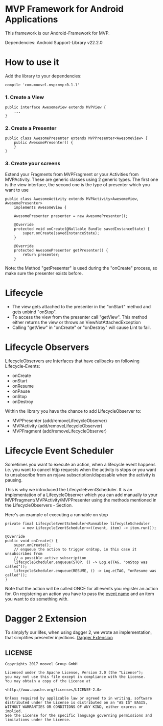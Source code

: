 # MVP Framework for Android Applications

This framework is our Android-Framework for MVP.

Dependencies:
Android Support-Library v22.2.0

# How to use it

Add the library to your dependencies:
```
compile 'com.moovel.mvp:mvp:0.1.1'
```



### 1. Create a View
```
public interface AwesomeView extends MVPView {
    ...
}
```

### 2. Create a Presenter
```
public class AwesomePresenter extends MVPPresenter<AwesomeView> {
    public AwesomePresenter() {
    }
}
```

### 3. Create your screens
Extend your Fragments from MVPFragment or your Activities from MVPActivity. These are
generic classes using 2 generic types. The first one is the view interface, the second one is 
the type of presenter which you want to use

```
public class AwesomeActivity extends MVPActivity<AwesomeView, AwesomePresenter> 
    implements AwesomeView {

    AwesomePresenter presenter = new AwesomePresenter();
    
    @Override
    protected void onCreate(@Nullable Bundle savedInstanceState) {
        super.onCreate(savedInstanceState);
    }
    
    @Override
    protected AwesomePresenter getPresenter() {
        return presenter;
    }
```

Note: the Method "getPresenter" is used during the "onCreate" process, so make sure the presenter exists before.


# Lifecycle
* The view gets attached to the presenter in the "onStart" method and gets unbind "onStop".
* To access the view from the presenter call "getView". This method either returns the view or throws an ViewNotAttachedException
* Calling "getView" in "onCreate" or "onDestroy" will cause Lint to fail.
# Lifecycle Observers

LifecycleObservers are Interfaces that have callbacks on following Lifecycle-Events:

* onCreate
* onStart
* onResume
* onPause
* onStop
* onDestroy

Within the library you have the chance to add LifecycleObserver to:
 * MVPPresenter (add/removeLifecycleObserver)
 * MVPActivity (add/removeLifecycleObserver)
 * MVPFragment (add/removeLifecycleObserver)

# Lifecycle Event Scheduler
Sometimes you want to execute an action, when a lifecycle event happens i.e. you want to cancel http requests when
the activity is stops or you want to unsubscribe from an rxjava subscription/disposable when the
activity is pausing.

This is why we introduced the LifecycleEventScheduler. It is an implementation of a LifecycleObserver which you can 
add manually to your MVPFragment/MVPActivity/MVPPresenter using the methods mentioned in the
LifecycleObservers - Section.

Here's an example of executing a runnable on stop
```
private final LifecycleEventScheduler<Runnable> lifecycleScheduler
        = new LifecycleEventScheduler<>((event, item) -> item.run());

@Override
public void onCreate() {
    super.onCreate();
    // enqueue the action to trigger onStop, in this case it unsubscribes from
    // a possible active subscription
    lifecycleScheduler.enqueue(STOP, () -> Log.e(TAG, "onStop was called"));
    lifecycleScheduler.enqueue(RESUME, () -> Log.e(TAG, "onResume was called"));
}
```
Note that the action will be called ONCE for all events you register an action for. On registering an action
you have to pass the [event name](mvp/src/main/java/com/moovel/mvp/lifecycle/LifecycleEvent.java) and an item you want to do something with.


# Dagger 2 Extension
To simplyfy our lifes, when using dagger 2, we wrote an implementation, that simplifies presenter injections.
[Dagger Extension](mvp-dagger/)
## LICENSE
```
Copyrights 2017 moovel Group GmbH

Licensed under the Apache License, Version 2.0 (the "License");
you may not use this file except in compliance with the License.
You may obtain a copy of the License at

<http://www.apache.org/licenses/LICENSE-2.0>

Unless required by applicable law or agreed to in writing, software
distributed under the License is distributed on an "AS IS" BASIS,
WITHOUT WARRANTIES OR CONDITIONS OF ANY KIND, either express or implied.
See the License for the specific language governing permissions and
limitations under the License.
```
